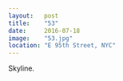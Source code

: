 ```yaml
---
layout:   post
title:    "53"
date:     2016-07-18
image:    "53.jpg"
location: "E 95th Street, NYC"
---
```


Skyline.
